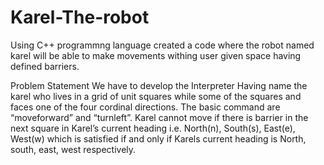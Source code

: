 # Karel-The-robot
Using C++ programmng language created a code where the robot named karel will be able to make movements withing user given space having defined barriers.

Problem Statement
We have to develop the Interpreter Having name the karel who lives in a grid of unit squares while some of the squares and faces one of the four cordinal directions. The basic command are “moveforward” and “turnleft”. Karel cannot move if there is barrier in the next square in Karel’s current heading i.e. North(n), South(s), East(e), West(w) which is satisfied if and only if Karels current heading is North, south, east, west respectively.

